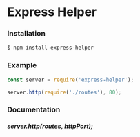 # Express Helper
### Installation
``` bash
$ npm install express-helper
```
### Example
``` javascript
const server = require('express-helper');

server.http(require('./routes'), 80);
```

### Documentation
##### server.http(routes, httpPort);
